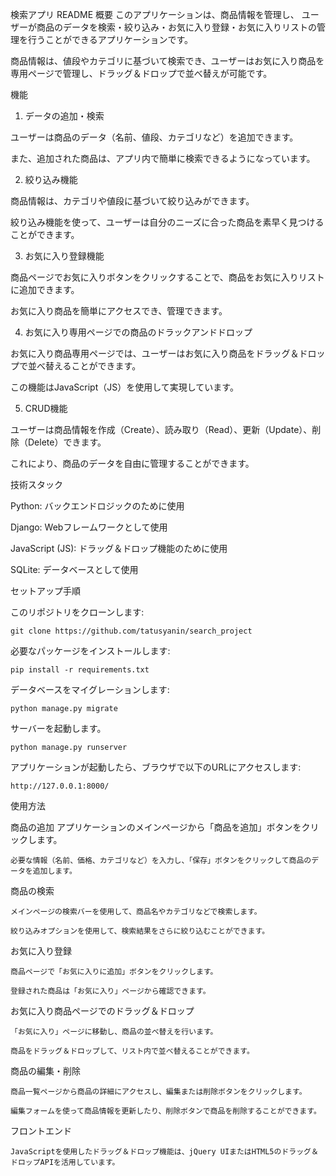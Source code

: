 検索アプリ README
概要
このアプリケーションは、商品情報を管理し、
ユーザーが商品のデータを検索・絞り込み・お気に入り登録・お気に入りリストの管理を行うことができるアプリケーションです。

商品情報は、値段やカテゴリに基づいて検索でき、ユーザーはお気に入り商品を専用ページで管理し、ドラッグ＆ドロップで並べ替えが可能です。

機能
1. データの追加・検索

  ユーザーは商品のデータ（名前、値段、カテゴリなど）を追加できます。

  また、追加された商品は、アプリ内で簡単に検索できるようになっています。

2. 絞り込み機能

  商品情報は、カテゴリや値段に基づいて絞り込みができます。

  絞り込み機能を使って、ユーザーは自分のニーズに合った商品を素早く見つけることができます。

3. お気に入り登録機能
   
  商品ページでお気に入りボタンをクリックすることで、商品をお気に入りリストに追加できます。

  お気に入り商品を簡単にアクセスでき、管理できます。

4. お気に入り専用ページでの商品のドラックアンドドロップ
   
  お気に入り商品専用ページでは、ユーザーはお気に入り商品をドラッグ＆ドロップで並べ替えることができます。

  この機能はJavaScript（JS）を使用して実現しています。

5. CRUD機能
   
  ユーザーは商品情報を作成（Create）、読み取り（Read）、更新（Update）、削除（Delete）できます。
 
  これにより、商品のデータを自由に管理することができます。




技術スタック

Python: バックエンドロジックのために使用

Django: Webフレームワークとして使用

JavaScript (JS): ドラッグ＆ドロップ機能のために使用

SQLite: データベースとして使用

セットアップ手順

このリポジトリをクローンします:

    git clone https://github.com/tatusyanin/search_project
  
  必要なパッケージをインストールします:

    pip install -r requirements.txt
  
データベースをマイグレーションします:

    python manage.py migrate
  
サーバーを起動します。

    python manage.py runserver
  
アプリケーションが起動したら、ブラウザで以下のURLにアクセスします:

    http://127.0.0.1:8000/  


使用方法

商品の追加
    アプリケーションのメインページから「商品を追加」ボタンをクリックします。

    必要な情報（名前、価格、カテゴリなど）を入力し、「保存」ボタンをクリックして商品のデータを追加します。
    
商品の検索

    メインページの検索バーを使用して、商品名やカテゴリなどで検索します。
    
    絞り込みオプションを使用して、検索結果をさらに絞り込むことができます。

お気に入り登録

    商品ページで「お気に入りに追加」ボタンをクリックします。

    登録された商品は「お気に入り」ページから確認できます。

お気に入り商品ページでのドラッグ＆ドロップ

    「お気に入り」ページに移動し、商品の並べ替えを行います。

    商品をドラッグ＆ドロップして、リスト内で並べ替えることができます。

商品の編集・削除

    商品一覧ページから商品の詳細にアクセスし、編集または削除ボタンをクリックします。

    編集フォームを使って商品情報を更新したり、削除ボタンで商品を削除することができます。

フロントエンド

    JavaScriptを使用したドラッグ＆ドロップ機能は、jQuery UIまたはHTML5のドラッグ＆ドロップAPIを活用しています。


